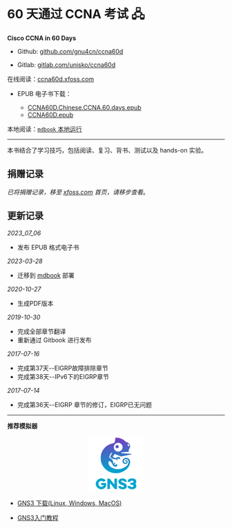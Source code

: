 # 60 天通过 CCNA 考试 🖧

**Cisco CCNA in 60 Days**


- Github: [github.com/gnu4cn/ccna60d](https://github.com/gnu4cn/ccna60d)


- Gitlab: [gitlab.com/unisko/ccna60d](https://gitlab.com/unisko/ccna60d/)


在线阅读：[ccna60d.xfoss.com](https://ccna60d.xfoss.com/)

+ EPUB 电子书下载：

    - [CCNA60D.Chinese.CCNA.60.days.epub](https://github.com/gnu4cn/ccna60d/releases/download/v1.1.0/CCNA60D.Chinese.CCNA.60.days.epub)
    - [CCNA60D.epub](https://ccna60d.xfoss.com/CCNA60D.epub)

本地阅读：[`mdbook` 本地运行](./src/howto_read_locally.md)


___
本书结合了学习技巧，包括阅读、复习、背书、测试以及 hands-on 实验。

## 捐赠记录

_已将捐赠记录，移至 [xfoss.com](https://xfoss.com) 首页，请移步查看_。


## 更新记录


_2023_07_06_

* 发布 EPUB 格式电子书

_2023-03-28_

* 迁移到 [mdbook](https://rust-lang.github.io/mdBook/) 部署


_2020-10-27_

* 生成PDF版本

_2019-10-30_

* 完成全部章节翻译
* 重新通过 Gitbook 进行发布

_2017-07-16_

* 完成第37天--EIGRP故障排除章节
* 完成第38天--IPv6下的EIGRP章节

_2017-07-14_

* 完成第36天--EIGRP 章节的修订，EIGRP已无问题


___

**推荐模拟器**

<p align="center">
    <img src="images/GNS3_logo.png" alt="GNS3 logo" />
</p>

- [GNS3 下载(Linux, Windows, MacOS)](https://www.gns3.com/software/download)

- [GNS3入门教程](GNS3_tutorial.md)
